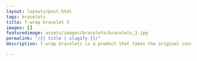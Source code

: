 ```yaml
---
layout: layouts/post.html
tags: bracelets
title: T-wrap bracelet 3
images: []
featuredimage: assets/images/bracelets/bracelets_3.jpg
permalink: "/{{ title | slugify }}/"
description: T-wrap bracelets is a product that takes the original concept of the T-wrap and transforms it into a nice bracelet that can be worn by kids aswell as adults

---
```


